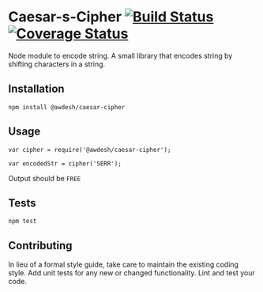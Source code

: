 # Caesar-s-Cipher  [![Build Status](https://travis-ci.org/Awdesh/Caesar-s-Cipher.svg?branch=master)](https://travis-ci.org/Awdesh/Caesar-s-Cipher) [![Coverage Status](https://coveralls.io/repos/Awdesh/Caesar-s-Cipher/badge.svg?branch=master&service=github)](https://coveralls.io/github/Awdesh/Caesar-s-Cipher?branch=master)


Node module to encode string. A small library that encodes string by shifting characters in a string.

## Installation

  `npm install @awdesh/caesar-cipher`

## Usage

    var cipher = require('@awdesh/caesar-cipher');

    var encodedStr = cipher('SERR');
  
  
  Output should be `FREE`


## Tests

  `npm test`

## Contributing

In lieu of a formal style guide, take care to maintain the existing coding style. Add unit tests for any new or changed functionality. Lint and test your code.